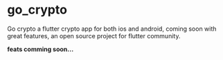 # go_crypto

Go crypto a flutter crypto app for both ios and android, coming soon with great features, an open source project for flutter community.


**feats comming soon...**

